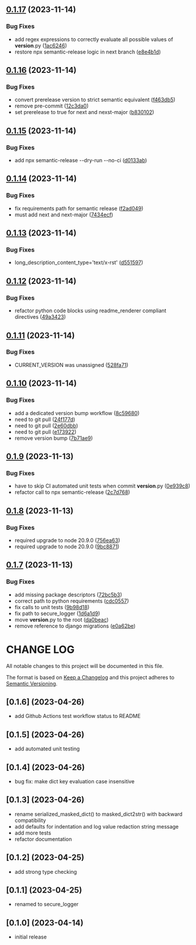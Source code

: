 ## [0.1.17](https://github.com/lpm0073/secure-logger/compare/v0.1.16...v0.1.17) (2023-11-14)


### Bug Fixes

* add regex expressions to correctly evaluate all possible values of __version__.py ([1ac6246](https://github.com/lpm0073/secure-logger/commit/1ac6246f4840457a62d6a7a6ccf03065c28643c7))
* restore npx semantic-release logic in next branch ([e8e4b1d](https://github.com/lpm0073/secure-logger/commit/e8e4b1db87d3e04e8e263080ca8adc4fda989d86))

## [0.1.16](https://github.com/lpm0073/secure-logger/compare/v0.1.15...v0.1.16) (2023-11-14)


### Bug Fixes

* convert prerelease version to strict semantic equivalent ([f463db5](https://github.com/lpm0073/secure-logger/commit/f463db5d53499166968fe0d9a36a36e3327d36d4))
* remove pre-commit ([12c3da0](https://github.com/lpm0073/secure-logger/commit/12c3da0042cd7ff03783c278fddf1c3bb6b4f69a))
* set prerelease to true for next and nexst-major ([b830102](https://github.com/lpm0073/secure-logger/commit/b8301020b57a5e1bc09517100d3d2724e9c7d716))

## [0.1.15](https://github.com/lpm0073/secure-logger/compare/v0.1.14...v0.1.15) (2023-11-14)


### Bug Fixes

* add npx semantic-release --dry-run --no-ci ([d0133ab](https://github.com/lpm0073/secure-logger/commit/d0133ab6d966370b5eabf44e3543c81d3fe6b850))

## [0.1.14](https://github.com/lpm0073/secure-logger/compare/v0.1.13...v0.1.14) (2023-11-14)


### Bug Fixes

* fix requirements path for semantic release ([f2ad049](https://github.com/lpm0073/secure-logger/commit/f2ad049e7a146a3eadc75606db87651c0e89e59a))
* must add next and next-major ([7434ecf](https://github.com/lpm0073/secure-logger/commit/7434ecfc7e82cf3c6c9b2e771ea410883a722343))

## [0.1.13](https://github.com/lpm0073/secure-logger/compare/v0.1.12...v0.1.13) (2023-11-14)


### Bug Fixes

* long_description_content_type='text/x-rst' ([d551597](https://github.com/lpm0073/secure-logger/commit/d551597c208b3de6d635947ae2247c755928816e))

## [0.1.12](https://github.com/lpm0073/secure-logger/compare/v0.1.11...v0.1.12) (2023-11-14)


### Bug Fixes

* refactor python code blocks using readme_renderer compliant directives ([49a3423](https://github.com/lpm0073/secure-logger/commit/49a34234bb95ed37676f0620eb481a221302b73a))

## [0.1.11](https://github.com/lpm0073/secure-logger/compare/v0.1.10...v0.1.11) (2023-11-14)


### Bug Fixes

* CURRENT_VERSION was unassigned ([528fa71](https://github.com/lpm0073/secure-logger/commit/528fa71dc0fc008bd7098686cab94198a961f5c3))

## [0.1.10](https://github.com/lpm0073/secure-logger/compare/v0.1.9...v0.1.10) (2023-11-14)


### Bug Fixes

* add a dedicated version bump workflow ([8c59680](https://github.com/lpm0073/secure-logger/commit/8c596807fda14a7d1ec927267d68db776ef1d822))
* need to git pull ([24f177d](https://github.com/lpm0073/secure-logger/commit/24f177da2ef4b70ba73c69b9c1c51133a6d29c3c))
* need to git pull ([2e60dbb](https://github.com/lpm0073/secure-logger/commit/2e60dbbd5922649e0dc5b0177f145d49f7b476dd))
* need to git pull ([e173922](https://github.com/lpm0073/secure-logger/commit/e173922d290eba66addda88f408aa0d576382214))
* remove version bump ([7b71ae9](https://github.com/lpm0073/secure-logger/commit/7b71ae9c484486cd124b751bc201f16cc2d627bf))

## [0.1.9](https://github.com/lpm0073/secure-logger/compare/v0.1.8...v0.1.9) (2023-11-13)


### Bug Fixes

* have to skip CI automated unit tests when commit __version__.py ([0e939c8](https://github.com/lpm0073/secure-logger/commit/0e939c87eb3ab0aafe6475691f1380127ea1860b))
* refactor call to npx semantic-release ([2c7d768](https://github.com/lpm0073/secure-logger/commit/2c7d768c8875a11f68ff47700e4c8a107a98c89b))

## [0.1.8](https://github.com/lpm0073/secure-logger/compare/v0.1.7...v0.1.8) (2023-11-13)


### Bug Fixes

* required upgrade to node 20.9.0 ([756ea63](https://github.com/lpm0073/secure-logger/commit/756ea6366bfe828783be17f4d581e8b4cd7f6574))
* required upgrade to node 20.9.0 ([9bc8871](https://github.com/lpm0073/secure-logger/commit/9bc88718b3ffbfdd002d9156dcbad3db974b723f))

## [0.1.7](https://github.com/lpm0073/secure-logger/compare/v0.1.6...v0.1.7) (2023-11-13)


### Bug Fixes

* add missing package descriptors ([72bc5b3](https://github.com/lpm0073/secure-logger/commit/72bc5b3c296e3f5d809ecad894c8b25aa1e0e0fa))
* correct path to python requirements ([cdc0557](https://github.com/lpm0073/secure-logger/commit/cdc05577f5b6e5c1bb46b141ff61ff00a0eca899))
* fix calls to unit tests ([9b98d18](https://github.com/lpm0073/secure-logger/commit/9b98d18016cfe99b38298bd910831c1de3988db0))
* fix path to secure_logger ([1d6a1d9](https://github.com/lpm0073/secure-logger/commit/1d6a1d90c233464746a85dcb0add3ba6e0f8297a))
* move __version__.py to the root ([da0beac](https://github.com/lpm0073/secure-logger/commit/da0beac04ec3144936aa92fb5deca8b97945b439))
* remove reference to django migrations ([e0a62be](https://github.com/lpm0073/secure-logger/commit/e0a62be13deb323f683d39134f42b203e413ff49))

# CHANGE LOG

All notable changes to this project will be documented in this file.

The format is based on [Keep a Changelog](http://keepachangelog.com/)
and this project adheres to [Semantic Versioning](http://semver.org/).

## [0.1.6] (2023-04-26)

- add Github Actions test workflow status to README

## [0.1.5] (2023-04-26)

- add automated unit testing

## [0.1.4] (2023-04-26)

- bug fix: make dict key evaluation case insensitive

## [0.1.3] (2023-04-26)

- rename serialized_masked_dict() to masked_dict2str() with backward compatibility
- add defaults for indentation and log value redaction string message
- add more tests
- refactor documentation

## [0.1.2] (2023-04-25)

- add strong type checking

## [0.1.1] (2023-04-25)

- renamed to secure_logger

## [0.1.0] (2023-04-14)

- initial release
